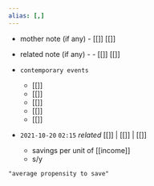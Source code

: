 ```yaml
---
alias: [,]
---
```

- mother note (if any)
		- [[]] [[]]
- related note (if any) -
		- [[]] [[]]
- `contemporary events`
	- [[]]
	- [[]]
	- [[]]
	- [[]]
	- [[]]

- `2021-10-20`  `02:15` _related_ [[]] | [[]] | [[]]
	- savings per unit of [[income]]
	- s/y

```query
"average propensity to save"
```
